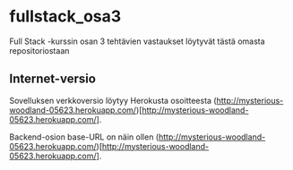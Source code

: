 # fullstack_osa3
Full Stack -kurssin osan 3 tehtävien vastaukset löytyvät tästä omasta repositoriostaan

## Internet-versio
Sovelluksen verkkoversio löytyy Herokusta osoitteesta (http://mysterious-woodland-05623.herokuapp.com/)[http://mysterious-woodland-05623.herokuapp.com/].

Backend-osion base-URL on näin ollen (http://mysterious-woodland-05623.herokuapp.com/)[http://mysterious-woodland-05623.herokuapp.com/].
